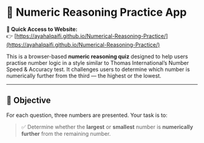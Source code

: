 # 🧠 Numeric Reasoning Practice App

**🔗 Quick Access to Website:**  
👉 [https://ayahalqaifi.github.io/Numerical-Reasoning-Practice/](https://ayahalqaifi.github.io/Numerical-Reasoning-Practice/)

This is a browser-based **numeric reasoning quiz** designed to help users practise number logic in a style similar to Thomas International’s Number Speed & Accuracy test. It challenges users to determine which number is numerically further from the third — the highest or the lowest.

---

## 🎯 Objective

For each question, three numbers are presented. Your task is to:

> ✅ Determine whether the **largest** or **smallest** number is **numerically further** from the remaining number.
